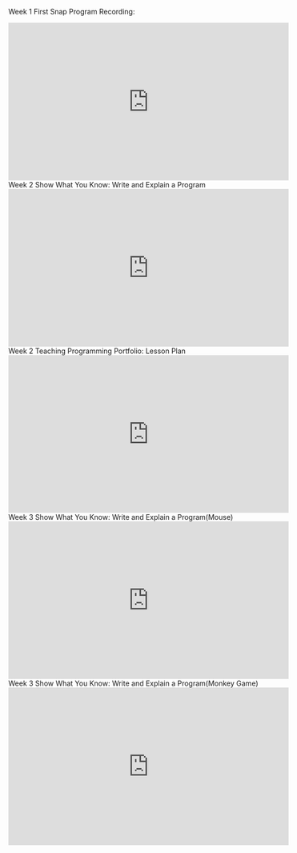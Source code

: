 Week 1 First Snap Program Recording:

<iframe width="560" height="315" src="https://www.youtube.com/embed/n4FMGxGnf28?si=aiiGzICXR3Tm7lzk" title="YouTube video player" frameborder="0" allow="accelerometer; autoplay; clipboard-write; encrypted-media; gyroscope; picture-in-picture; web-share" allowfullscreen></iframe>
<br>
Week 2 Show What You Know: Write and Explain a Program

<iframe width="560" height="315" src="https://www.youtube.com/embed/56oJUMRR6-k?si=tVJVKo9MuxAxXm9V" title="YouTube video player" frameborder="0" allow="accelerometer; autoplay; clipboard-write; encrypted-media; gyroscope; picture-in-picture; web-share" allowfullscreen></iframe>
<br>
Week 2 Teaching Programming Portfolio: Lesson Plan

<iframe width="560" height="315" src="https://www.youtube.com/embed/RIjhOV6sk7Q?si=52ScI6i_O6TTHUwM" title="YouTube video player" frameborder="0" allow="accelerometer; autoplay; clipboard-write; encrypted-media; gyroscope; picture-in-picture; web-share" allowfullscreen></iframe>
<br>
Week 3 Show What You Know: Write and Explain a Program(Mouse)
<iframe width="560" height="315" src="https://www.youtube.com/embed/tAlpBV1Yzjk?si=kPl6QH2C86nAchmw" title="YouTube video player" frameborder="0" allow="accelerometer; autoplay; clipboard-write; encrypted-media; gyroscope; picture-in-picture; web-share" allowfullscreen></iframe>
<br>
Week 3 Show What You Know: Write and Explain a Program(Monkey Game)
<iframe width="560" height="315" src="https://www.youtube.com/embed/vauN-mupc5U?si=mJTjBZRJ5mI2k98Z" title="YouTube video player" frameborder="0" allow="accelerometer; autoplay; clipboard-write; encrypted-media; gyroscope; picture-in-picture; web-share" allowfullscreen></iframe>
